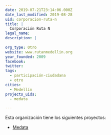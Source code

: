 ```yaml
---
date: 2019-07-21T23:14:06.000Z
date_last_modified: 2019-08-28
uid: corporacion-ruta-n
title: |
  Corporación Ruta N
legal_name: 
description: |
  
org_type: Otro
website: www.rutanmedellin.org
year_founded: 2009
facebook: 
twitter: 
tags:
  - participación-ciudadana
  - otro
cities: 
  - Medellín
projects_uids:
  - medata

---
```


Esta organización tiene los siguientes proyectos:

- [Medata](/proyectos/medata)
